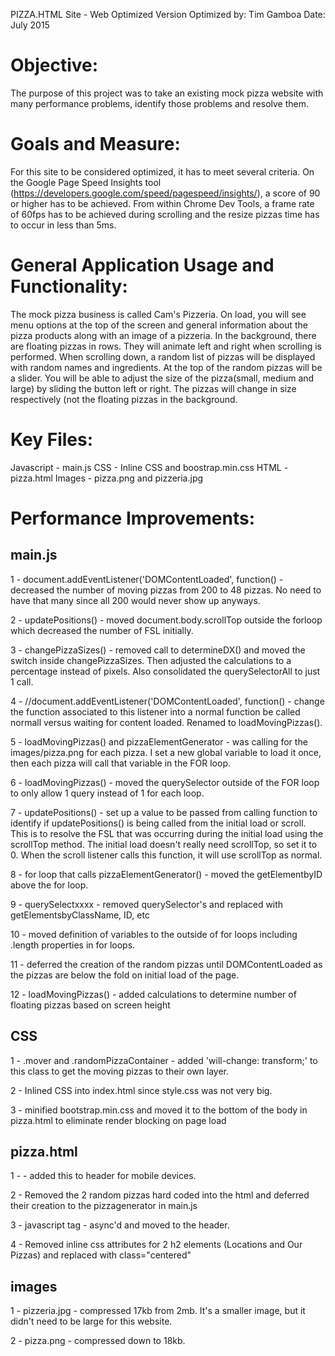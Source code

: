 PIZZA.HTML Site - Web Optimized Version
Optimized by: Tim Gamboa
Date: July 2015

Objective:  
==========
The purpose of this project was to take an existing mock pizza website with many performance 
problems, identify those problems and resolve them.

Goals and Measure:  
=================
For this site to be considered optimized, it has to meet several criteria. On the Google 
Page Speed Insights tool (https://developers.google.com/speed/pagespeed/insights/), a score 
of 90 or higher has to be achieved. From within Chrome Dev Tools, a frame rate of 60fps has 
to be achieved during scrolling and the resize pizzas time has to occur in less than 5ms.

General Application Usage and Functionality:
============================================
The mock pizza business is called Cam's Pizzeria. On load, you will see menu options at the
top of the screen and general information about the pizza products along with an image of
a pizzeria. In the background, there are floating pizzas in rows. They will animate left 
and right when scrolling is performed. When scrolling down, a random list of pizzas will
be displayed with random names and ingredients. At the top of the random pizzas will be a
slider. You will be able to adjust the size of the pizza(small, medium and large) by
sliding the button left or right. The pizzas will change in size respectively (not the
floating pizzas in the background.

Key Files:
==========
Javascript - main.js
CSS - Inline CSS and boostrap.min.css
HTML - pizza.html
Images - pizza.png and pizzeria.jpg


Performance Improvements:
=========================

main.js
-------
1 - document.addEventListener('DOMContentLoaded', function() - decreased the number of 
moving pizzas from 200 to 48 pizzas. No need to have that many since all 200 would never 
show up anyways.

2 - updatePositions() - moved document.body.scrollTop outside the forloop which decreased
the number of FSL initially.

3 - changePizzaSizes() - removed call to determineDX() and moved the switch inside
changePizzaSizes. Then adjusted the calculations to a percentage instead of pixels. Also
consolidated the querySelectorAll to just 1 call.

4 - //document.addEventListener('DOMContentLoaded', function() - change the function
associated to this listener into a normal function be called normall versus waiting for
content loaded. Renamed to loadMovingPizzas().

5 - loadMovingPizzas() and pizzaElementGenerator - was calling for the images/pizza.png 
for each pizza. I set a new global variable to load it once, then each pizza will call 
that variable in the FOR loop.

6 - loadMovingPizzas() - moved the querySelector outside of the FOR loop to only allow 1 
query instead of 1 for each loop.

7 - updatePositions() - set up a value to be passed from calling function to identify if
updatePositions() is being called from the initial load or scroll. This is to resolve
the FSL that was occurring during the initial load using the scrollTop method. The initial
load doesn't really need scrollTop, so set it to 0. When the scroll listener calls this
function, it will use scrollTop as normal.

8 - for loop that calls pizzaElementGenerator() - moved the getElementbyID above the for 
loop.

9 - querySelectxxxx - removed querySelector's and replaced with getElementsbyClassName,
ID, etc

10 - moved definition of variables to the outside of for loops including .length properties
in for loops.

11 - deferred the creation of the random pizzas until DOMContentLoaded as the pizzas are
below the fold on initial load of the page.

12 - loadMovingPizzas() - added calculations to determine number of floating pizzas based
on screen height

CSS
---------
1 - .mover and .randomPizzaContainer - added 'will-change: transform;' to this class to 
get the moving pizzas to their own layer.

2 - Inlined CSS into index.html since style.css was not very big.

3 - minified bootstrap.min.css and moved it to the bottom of the body in pizza.html to
eliminate render blocking on page load

pizza.html
----------
1 - <meta name=viewport content="width=device-width, initial-scale=1"> - added this to
header for mobile devices.

2 - Removed the 2 random pizzas hard coded into the html and deferred their creation to
the pizzagenerator in main.js

3 - javascript tag - async'd and moved to the header.

4 - Removed inline css attributes for 2 h2 elements (Locations and Our Pizzas) and 
replaced with class="centered"

images
------
1 - pizzeria.jpg - compressed 17kb from 2mb. It's a smaller image, but it didn't need
to be large for this website.

2 - pizza.png - compressed down to 18kb.

